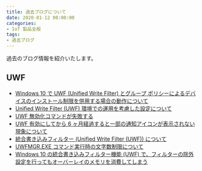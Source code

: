 ```yaml
---
title: 過去ブログについて
date: 2020-01-12 00:00:00
categories:
- IoT 製品全般
tags:
- 過去ブログ
---
```

過去のブログ情報を紹介いたします。
<!-- more -->
## UWF

- [Windows 10 で UWF (Unified Write Filter) とグループ ポリシーによるデバイスのインストール制限を併用する場合の動作について](https://social.technet.microsoft.com/Forums/ja-JP/4f4f5c1c-1c83-49c2-940a-b7dc51cd1379/windows-10-12391-uwf-unified-write-filter-1239212464125231254012503?forum=Wcsupportja)
- [Unified Write Filter (UWF) 環境での運用を考慮した設定について](https://social.technet.microsoft.com/Forums/ja-JP/7cfc6009-1a55-4ee3-b892-345fe2ee2377/unified-write-filter-uwf?forum=Wcsupportja)
- [UWF 無効化コマンドが失敗する](https://social.technet.microsoft.com/Forums/ja-JP/68832722-c695-4779-a1c4-7b537db89a05/uwf-289612117721270124671251012531124891236422833259431237712427?forum=Wcsupportja)
- [UWF 有効にしてから 6 ヶ月経過すると一部の通知アイコンが表示されない現象について](https://social.technet.microsoft.com/Forums/ja-JP/4276f895-6266-4d4a-92dd-507ed694aab3/uwf-26377211771239512375123901236312425-6?forum=Wcsupportja)
- [統合書き込みフィルター (Unified Write Filter (UWF)) について](https://social.technet.microsoft.com/Forums/ja-JP/0cae72ac-dcf8-4d46-a944-f39bdb92c1c0/3211321512263601236536796124151250112451125231247912540-unified?forum=Wcsupportja)
- [UWFMGR.EXE コマンド実行時の文字数制限について](https://social.technet.microsoft.com/Forums/ja-JP/01e63d85-cacc-4286-a4b7-d397ccfa143f/uwfmgrexe?forum=Wcsupportja)
- [Windows 10 の統合書き込みフィルター機能 (UWF) で、フィルターの除外設定を行ってもオーバーレイのメモリを消費してしまう](https://social.technet.microsoft.com/Forums/ja-JP/959a7f26-3b2a-4336-9882-696bc21efbe1/windows-10?forum=Wcsupportja)